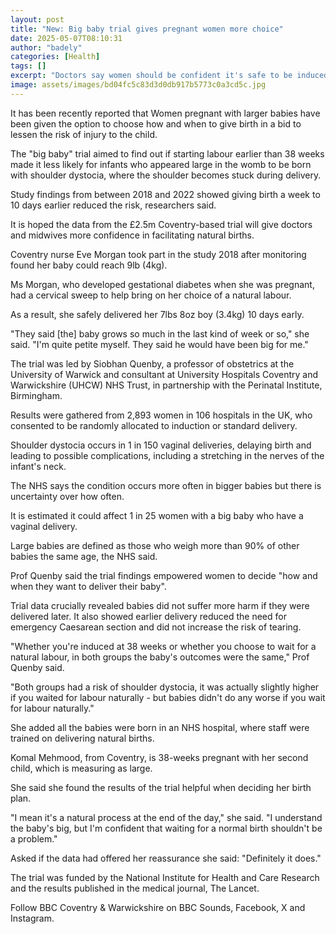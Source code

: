 ```yaml
---
layout: post
title: "New: Big baby trial gives pregnant women more choice"
date: 2025-05-07T08:10:31
author: "badely"
categories: [Health]
tags: []
excerpt: "Doctors say women should be confident it's safe to be induced from 38 weeks, if expecting a large baby."
image: assets/images/bd04fc5c83d3d0db917b5773c0a3cd5c.jpg
---
```


It has been recently reported that Women pregnant with larger babies have been given the option to choose how and when to give birth in a bid to lessen the risk of injury to the child.

The "big baby" trial aimed to find out if starting labour earlier than 38 weeks made it less likely for infants who appeared large in the womb to be born with shoulder dystocia, where the shoulder becomes stuck during delivery.

Study findings from between 2018 and 2022 showed giving birth a week to 10 days earlier reduced the risk, researchers said.

It is hoped the data from the £2.5m Coventry-based trial will give doctors and midwives more confidence in facilitating natural births. 

Coventry nurse Eve Morgan took part in the study 2018 after monitoring found her baby could reach 9lb (4kg).

Ms Morgan, who developed gestational diabetes when she was pregnant, had a cervical sweep to help bring on her choice of a natural labour.

As a result, she safely delivered her 7lbs 8oz boy (3.4kg) 10 days early. 

"They said [the] baby grows so much in the last kind of week or so," she said. "I'm quite petite myself. They said he would have been big for me."

The trial was led by Siobhan Quenby, a professor of obstetrics at the University of Warwick and consultant at University Hospitals Coventry and Warwickshire (UHCW) NHS Trust, in partnership with the Perinatal Institute, Birmingham. 

Results were gathered from 2,893 women in 106 hospitals in the UK, who consented to be randomly allocated to induction or standard delivery.

Shoulder dystocia occurs in 1 in 150 vaginal deliveries, delaying birth and leading to possible complications, including a stretching in the nerves of the infant's neck.

The NHS says the condition occurs more often in bigger babies but there is uncertainty over how often.

It is estimated it could affect 1 in 25 women with a big baby who have a vaginal delivery.

Large babies are defined as those who weigh more than 90% of other babies the same age, the NHS said.

Prof Quenby said the trial findings empowered women to decide "how and when they want to deliver their baby".

Trial data crucially revealed babies did not suffer more harm if they were delivered later. It also showed earlier delivery reduced the need for emergency Caesarean section and did not increase the risk of tearing.

"Whether you're induced at 38 weeks or whether you choose to wait for a natural labour, in both groups the baby's outcomes were the same," Prof Quenby said.

"Both groups had a risk of shoulder dystocia, it was actually slightly higher if you waited for labour naturally - but babies didn't do any worse if you wait for labour naturally."

She added all the babies were born in an NHS hospital, where staff were trained on delivering natural births.

Komal Mehmood, from Coventry, is 38-weeks pregnant with her second child, which is measuring as large. 

She said she found the results of the trial helpful when deciding her birth plan.

"I mean it's a natural process at the end of the day," she said. "I understand the baby's big, but I'm confident that waiting for a normal birth shouldn't be a problem."

Asked if the data had offered her reassurance she said: "Definitely it does."

The trial was funded by the National Institute for Health and Care Research and the results published in the medical journal, The Lancet.  

Follow BBC Coventry & Warwickshire on BBC Sounds, Facebook, X and Instagram. 

